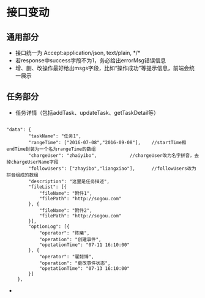 接口变动
===============
通用部分
---------------
* 接口统一为 Accept:application/json, text/plain, \*/*
* 若response中success字段不为1，务必给出errorMsg错误信息
* 增、删、改操作最好给出msgs字段，比如“操作成功”等提示信息，前端会统一展示

任务部分
---------------
* 任务详情（包括addTask、updateTask、getTaskDetail等）
<pre><code>
"data": {
        "taskName": "任务1",
        "rangeTime": ["2016-07-08","2016-09-08"],    //startTime和endTime封装为一个名为rangeTime的数组
        "chargeUser": "zhaiyibo",		     //chargeUser改为名字拼音，去掉chargeUserName字段
        "followUsers": ["zhayibo","liangxiao"],      //followUsers改为拼音组成的数组
        "description": "这里是任务描述",
        "fileList": [{
            "fileName": "附件1",
            "filePath": "http://sogou.com"
        }, {
            "fileName": "附件2",
            "filePath": "http://sogou.com"
        }],
        "optionLog": [{
            "operator": "陈曦",
            "operation": "创建事件",
            "opetationTime": "07-11 16:10:00"
        }, {
            "operator": "翟懿博",
            "operation": "更改事件状态",
            "opetationTime": "07-13 16:10:00"
        }]
    },
</code></pre>

* 
